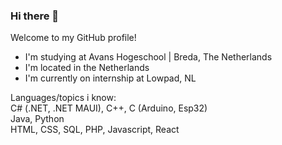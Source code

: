 ### Hi there 👋
Welcome to my GitHub profile!

- I'm studying at Avans Hogeschool | Breda, The Netherlands
- I'm located in the Netherlands
- I'm currently on internship at Lowpad, NL

Languages/topics i know: <br>
C# (.NET, .NET MAUI), C++, C (Arduino, Esp32) <br>
Java, Python <br>
HTML, CSS, SQL, PHP, Javascript, React <br>
